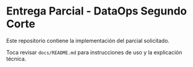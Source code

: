 # Entrega Parcial - DataOps Segundo Corte

Este repositorio contiene la implementación del parcial solicitado.

Toca revisar `docs/README.md` para instrucciones de uso y la explicación técnica.

